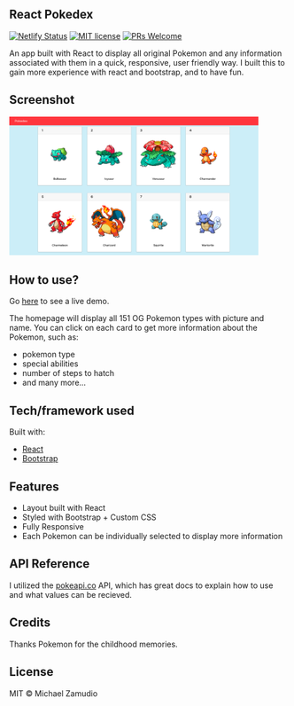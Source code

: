 ## React Pokedex
[![Netlify Status](https://api.netlify.com/api/v1/badges/f00e3113-ddf4-4301-a687-e0609e5d5fef/deploy-status)](https://app.netlify.com/sites/pokedex-reacted/deploys)
[![MIT license](https://img.shields.io/badge/License-MIT-blue.svg)](https://lbesson.mit-license.org/)
[![PRs Welcome](https://img.shields.io/badge/PRs-welcome-brightgreen.svg?style=flat-square)](http://makeapullrequest.com)

An app built with React to display all original Pokemon and any information associated with them in a quick, responsive, user friendly way. I built this to gain more experience with react and bootstrap, and to have fun.

## Screenshot
<img src="https://github.com/zamudio/react-pokedex/blob/master/public/project_screenshot.png" alt="screenshot" width="450" height="250" />

## How to use?
Go [here](https://pokedex-reacted.netlify.app/) to see a live demo.

The homepage will display all 151 OG Pokemon types with picture and name.
You can click on each card to get more information about the Pokemon, such as:
- pokemon type
- special abilities
- number of steps to hatch
- and many more...

## Tech/framework used
Built with:
- [React](https://reactjs.org)
- [Bootstrap](https://getbootstrap.com/)

## Features
- Layout built with React
- Styled with Bootstrap + Custom CSS
- Fully Responsive
- Each Pokemon can be individually selected to display more information

## API Reference

I utilized the [pokeapi.co](pokeapi.co) API, which has great docs to explain how to use and what values can be recieved.

## Credits
Thanks Pokemon for the childhood memories.

## License
MIT © Michael Zamudio
